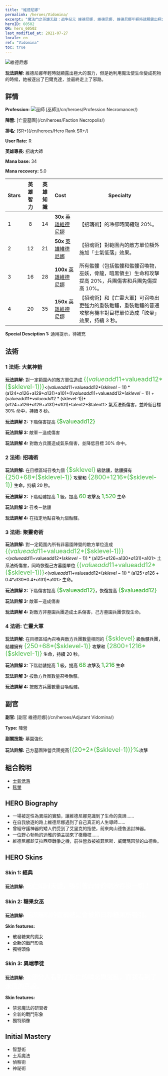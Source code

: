 ```yaml
---
title: "維德尼娜"
permalink: /heroes/Vidomina/
excerpt: "魔法门之英雄无敌：战争纪元 維德尼娜. 維德尼娜. 維德尼娜年輕時就顯露出極大的潛力，但是她利用魔法使生命變成死物的時候，她被逐出了巴爾克達，並最終走上了邪路。"
heroID: 60502
QR: hero_60502
last_modified_at: 2021-07-27
locale: cn
ref: "Vidomina"
toc: true
---
```

  ![維德尼娜](/images/h/h_Vidomina.jpg)

 **玩法詳解:** 維德尼娜年輕時就顯露出極大的潛力，但是她利用魔法使生命變成死物的時候，她被逐出了巴爾克達，並最終走上了邪路。
## 詳情
 **Profession:** ![巫師](/images/h/h_prof_6.png)  [巫師](/cn/heroes/Profession Necromancer/)

 **陣營:** [亡靈墓園](/cn/heroes/Faction Necropolis/)

 **排名:** [SR+](/cn/heroes/Hero Rank SR+/)

 **User Rate:** R

 **英雄專長:** 招魂大師

 **Mana base:** 34

 **Mana recovery:** 5.0


  | Stars | 英雄智力 | 英雄知識 | Cost |     Specialty     |
  |---------|:---------------:|:---------------:|:--|--------------------|
  |    1    | 8 | 14 | **30x** [英雄維德尼娜](/cn/Items/her_372/) | 【招魂術】的冷卻時間縮短 20%。 |
  |    2    | 12 | 21 | **50x** [英雄維德尼娜](/cn/Items/her_372/) | 【招魂術】對範圍內的敵方單位額外施加「士氣低落」效果。 |
  |    3    | 16 | 28 | **100x** [英雄維德尼娜](/cn/Items/her_372/) | 所有骷髏（包括骷髏和骷髏召喚物，巫妖，骨龍，暗黑領主）生命和攻擊提高 20%，兵團傷害和兵團免傷提高 10%。 |
  |    4    | 20 | 35 | **150x** [英雄維德尼娜](/cn/Items/her_372/) | 【招魂術】和【亡靈大軍】可召喚出更強力的重裝骷髏，重裝骷髏的普通攻擊有機率對目標單位造成「眩暈」效果，持續 3 秒。 |

 **Special Desciption 1:** 通用提示，待補充

## 法術
### 1 法術: 大氣神箭
 **玩法詳解:** 對一定範圍內的敵方單位造成 <span style="color: #48b946;font-size:20px">{($valueadd11+$valueadd12*($sklevel-1))}</span><span style="color: black"><($valueadd11+$valueadd12*($sklevel-1))*($a124+$a126+$a129+$a131)+$a101+(($valueadd11+$valueadd12*($sklevel-1))+($valueadd11+$valueadd12*($sklevel-1))*($a124+$a126+$a129+$a131)+$a101)*$talent2+$talent1> 氣系法術傷害，並降低目標 30% 命中，持續 8 秒。

 **玩法詳解 2:** 下階傷害提高 <span style="color: #1ca216;font-size:18px">{$valueadd12}</span><span style="color: black">

 **玩法詳解 3:** 敵軍－造成傷害

 **玩法詳解 4:** 對敵方兵團造成氣系傷害，並降低目標 30% 命中。

### 2 法術: 招魂術
 **玩法詳解:** 在目標區域召喚九個 <span style="color: #48b946;font-size:20px">{$sklevel}</span><span style="color: black"> 級骷髏，骷髏擁有 <span style="color: #48b946;font-size:20px">{250+68*($sklevel-1)}</span><span style="color: black"> 攻擊和 <span style="color: #48b946;font-size:20px">{2800+1216*($sklevel-1)}</span><span style="color: black"> 生命，持續 20 秒。

 **玩法詳解 2:** 下階骷髏提高 <span style="color: #1ca216;font-size:18px">1</span><span style="color: black"> 級，提高 <span style="color: #1ca216;font-size:18px">60</span><span style="color: black"> 攻擊及 <span style="color: #1ca216;font-size:18px">1,520</span><span style="color: black"> 生命

 **玩法詳解 3:** 召喚－骷髏

 **玩法詳解 4:** 在指定地點召喚九個骷髏。

### 3 法術: 聚靈奇術
 **玩法詳解:** 對一定範圍內所有非墓園陣營的敵方單位造成 <span style="color: #48b946;font-size:20px">{($valueadd11+$valueadd12*($sklevel-1))}</span><span style="color: black"><($valueadd11+$valueadd12*($sklevel-1))*($a125+$a126+$a130+$a131)+$a101> 土系法術傷害，同時恢復己方墓園單位 <span style="color: #48b946;font-size:20px">{($valueadd11+$valueadd12*($sklevel-1))}</span><span style="color: black"><($valueadd11+$valueadd12*($sklevel-1))*($a125+$a126+0.4*$a130+0.4*$a131)+$a101> 生命。

 **玩法詳解 2:** 下階傷害提高 <span style="color: #1ca216;font-size:18px">{$valueadd12}</span><span style="color: black">，恢復提高 <span style="color: #1ca216;font-size:18px">{$valueadd12}</span><span style="color: black">

 **玩法詳解 3:** 敵軍－造成傷害

 **玩法詳解 4:** 對敵方非墓園兵團造成土系傷害，己方墓園兵團恢復生命。

### 4 法術: 亡靈大軍
 **玩法詳解:** 在目標區域內召喚與敵方兵團數量相同的 <span style="color: #48b946;font-size:20px">{$sklevel}</span><span style="color: black"> 級骷髏兵團，骷髏擁有 <span style="color: #48b946;font-size:20px">{250+68*($sklevel-1)}</span><span style="color: black"> 攻擊和 <span style="color: #48b946;font-size:20px">{2800+1216*($sklevel-1)}</span><span style="color: black"> 生命，持續 20 秒。

 **玩法詳解 2:** 下階骷髏提高 <span style="color: #1ca216;font-size:18px">1</span><span style="color: black"> 級，提高 <span style="color: #1ca216;font-size:18px">68</span><span style="color: black"> 攻擊及 <span style="color: #1ca216;font-size:18px">1,216</span><span style="color: black"> 生命

 **玩法詳解 3:** 按敵方兵團數量召喚骷髏。

 **玩法詳解 4:** 按敵方兵團數量召喚骷髏。


## 副官

 **副官:**  [副官 維德尼娜](/cn/heroes/Adjutant Vidomina/) 

 **Type:**  陣營 

 **副關技能:**  墓園強化 

 **玩法詳解:** 己方墓園陣營兵團提高<span style="color: #48b946;font-size:20px">{(20+2*($sklevel-1))}%</span><span style="color: black">攻擊

## 組合說明

* [士氣低落](/cn/combination/士氣低落/) 
* [眩暈](/cn/combination/眩暈/) 

## HERO Biography
   - 一場被定性為異端的實驗，讓維德尼娜見識到了生命的真諦……
   - 在自我放逐的路上維德尼娜遇到了自己真正的人生導師……
   - 曾經守護神器的矮人們受到了艾里克的指使，前來向山德魯追討神器。
   - 一位野心勃勃的迪雅的領主拋來了橄欖枝……
   - 維德尼娜趁艾拉西亞戰爭之機，前往營救被被菲尼斯．威爾瑪囚禁的山德魯。

## HERO Skins
### Skin 1: **經典**

 **玩法詳解:** <span style="color: #ffffff;font-size:20px">死亡如同天體，吸引著白骨的潮汐吞沒一切！</span>


### Skin 2: **糖果女巫**

 **玩法詳解:** <span style="color: #ffffff;font-size:20px">純潔無暇的靈魂總是會被節日和糖果所吸引。</span>

 **Skin features:** 

   - 散發糖果的魔女
   - 全新的戰鬥形象
   - 獨特頭像

### Skin 3: **異端學徒**

 **玩法詳解:** <span style="color: #ffffff;font-size:20px">大部分人看到了死亡的醜惡與混亂，而我看到了永恆的真諦。</span>

 **Skin features:** 

   - 禁忌魔法的研習者
   - 全新的戰鬥形象
   - 獨特頭像


## Initial Mastery
   - 智慧術
   - 土系魔法
   - 偵察術
   - 神祕術
